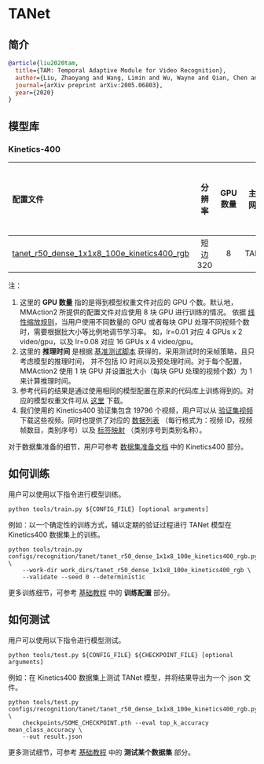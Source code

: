 # TANet

## 简介

<!-- [ALGORITHM] -->

```BibTeX
@article{liu2020tam,
  title={TAM: Temporal Adaptive Module for Video Recognition},
  author={Liu, Zhaoyang and Wang, Limin and Wu, Wayne and Qian, Chen and Lu, Tong},
  journal={arXiv preprint arXiv:2005.06803},
  year={2020}
}
```

## 模型库

### Kinetics-400

|配置文件 | 分辨率 | GPU 数量 | 主干网络 | 预训练 | top1 准确率 | top5 准确率 | 参考代码的 top1 准确率 | 参考代码的 top5 准确率 | 推理时间 (video/s) | GPU 显存占用 (M)| ckpt | log| json|
|:--|:--:|:--:|:--:|:--:|:--:|:--:|:--:|:--:|:--:|:--:|:--:|:--:|:--:|
|[tanet_r50_dense_1x1x8_100e_kinetics400_rgb](/configs/recognition/tanet/tanet_r50_dense_1x1x8_100e_kinetics400_rgb.py) |短边 320|8| TANet | ImageNet |76.28 | 92.60 |[76.22](https://github.com/liu-zhy/temporal-adaptive-module/blob/master/scripts/test_tam_kinetics_rgb_8f.sh)|[92.53](https://github.com/liu-zhy/temporal-adaptive-module/blob/master/scripts/test_tam_kinetics_rgb_8f.sh) | x | 7124 | [ckpt](https://download.openmmlab.com/mmaction/recognition/tanet/tanet_r50_dense_1x1x8_100e_kinetics400_rgb/tanet_r50_dense_1x1x8_100e_kinetics400_rgb_20210219-032c8e94.pth) | [log](https://download.openmmlab.com/mmaction/recognition/tanet/tanet_r50_dense_1x1x8_100e_kinetics400_rgb/tanet_r50_dense_1x1x8_100e_kinetics400_rgb_20210219.log)| [json](https://download.openmmlab.com/mmaction/recognition/tanet/tanet_r50_dense_1x1x8_100e_kinetics400_rgb/tanet_r50_dense_1x1x8_100e_kinetics400_rgb_20210219.json)|

注：

1. 这里的 **GPU 数量** 指的是得到模型权重文件对应的 GPU 个数。默认地，MMAction2 所提供的配置文件对应使用 8 块 GPU 进行训练的情况。
   依据 [线性缩放规则](https://arxiv.org/abs/1706.02677)，当用户使用不同数量的 GPU 或者每块 GPU 处理不同视频个数时，需要根据批大小等比例地调节学习率。
   如，lr=0.01 对应 4 GPUs x 2 video/gpu，以及 lr=0.08 对应 16 GPUs x 4 video/gpu。
2. 这里的 **推理时间** 是根据 [基准测试脚本](/tools/analysis/benchmark.py) 获得的，采用测试时的采帧策略，且只考虑模型的推理时间，
   并不包括 IO 时间以及预处理时间。对于每个配置，MMAction2 使用 1 块 GPU 并设置批大小（每块 GPU 处理的视频个数）为 1 来计算推理时间。
3. 参考代码的结果是通过使用相同的模型配置在原来的代码库上训练得到的。对应的模型权重文件可从 [这里](https://drive.google.com/drive/folders/1sFfmP3yrfc7IzRshEELOby7-aEoymIFL?usp=sharing) 下载。
4. 我们使用的 Kinetics400 验证集包含 19796 个视频，用户可以从 [验证集视频](https://mycuhk-my.sharepoint.com/:u:/g/personal/1155136485_link_cuhk_edu_hk/EbXw2WX94J1Hunyt3MWNDJUBz-nHvQYhO9pvKqm6g39PMA?e=a9QldB) 下载这些视频。同时也提供了对应的 [数据列表](https://download.openmmlab.com/mmaction/dataset/k400_val/kinetics_val_list.txt) （每行格式为：视频 ID，视频帧数目，类别序号）以及 [标签映射](https://download.openmmlab.com/mmaction/dataset/k400_val/kinetics_class2ind.txt) （类别序号到类别名称）。

对于数据集准备的细节，用户可参考 [数据集准备文档](/docs_zh_CN/data_preparation.md) 中的 Kinetics400 部分。

## 如何训练

用户可以使用以下指令进行模型训练。

```shell
python tools/train.py ${CONFIG_FILE} [optional arguments]
```

例如：以一个确定性的训练方式，辅以定期的验证过程进行 TANet 模型在 Kinetics400 数据集上的训练。

```shell
python tools/train.py configs/recognition/tanet/tanet_r50_dense_1x1x8_100e_kinetics400_rgb.py \
    --work-dir work_dirs/tanet_r50_dense_1x1x8_100e_kinetics400_rgb \
    --validate --seed 0 --deterministic
```

更多训练细节，可参考 [基础教程](/docs_zh_CN/getting_started.md#训练配置) 中的 **训练配置** 部分。

## 如何测试

用户可以使用以下指令进行模型测试。

```shell
python tools/test.py ${CONFIG_FILE} ${CHECKPOINT_FILE} [optional arguments]
```

例如：在 Kinetics400 数据集上测试 TANet 模型，并将结果导出为一个 json 文件。

```shell
python tools/test.py configs/recognition/tanet/tanet_r50_dense_1x1x8_100e_kinetics400_rgb.py \
    checkpoints/SOME_CHECKPOINT.pth --eval top_k_accuracy mean_class_accuracy \
    --out result.json
```

更多测试细节，可参考 [基础教程](/docs_zh_CN/getting_started.md#测试某个数据集) 中的 **测试某个数据集** 部分。
